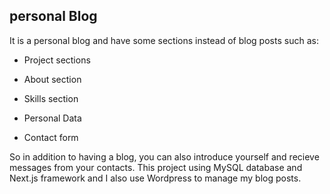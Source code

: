 ## personal Blog

It is a personal blog and have some sections instead of blog posts such as:

- Project sections

- About section

- Skills section

- Personal Data

- Contact form

So in addition to having a blog, you can also introduce yourself and recieve messages from your contacts.
This project using MySQL database and Next.js framework and I also use Wordpress to manage my blog posts.
